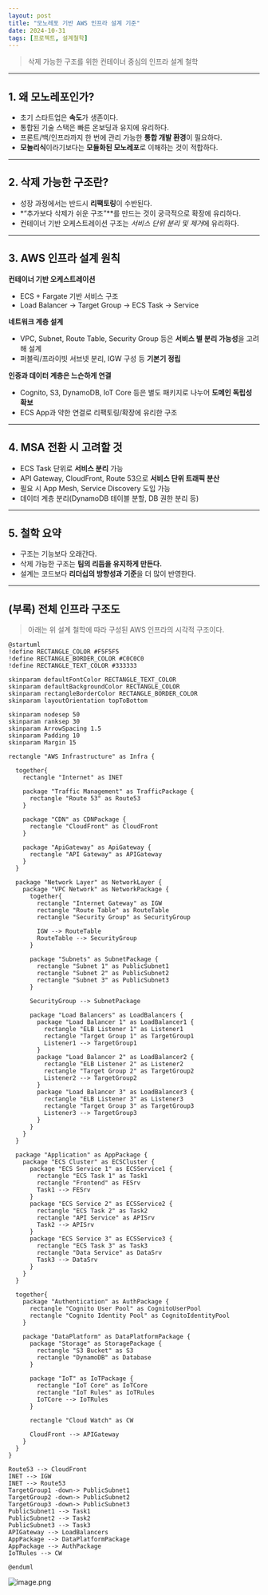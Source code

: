 ```yaml
---
layout: post
title: "모노레포 기반 AWS 인프라 설계 기준"
date: 2024-10-31
tags: [프로젝트, 설계철학]
---
```


> 삭제 가능한 구조를 위한 컨테이너 중심의 인프라 설계 철학

---

## 1. 왜 모노레포인가?

- 초기 스타트업은 **속도**가 생존이다.
- 통합된 기술 스택은 빠른 온보딩과 유지에 유리하다.
- 프론트/백/인프라까지 한 번에 관리 가능한 **통합 개발 환경**이 필요하다.
- **모놀리식**이라기보다는 **모듈화된 모노레포**로 이해하는 것이 적합하다.

---

## 2. 삭제 가능한 구조란?

- 성장 과정에서는 반드시 **리팩토링**이 수반된다.
- *“추가보다 삭제가 쉬운 구조”**를 만드는 것이 궁극적으로 확장에 유리하다.
- 컨테이너 기반 오케스트레이션 구조는 *서비스 단위 분리 및 제거*에 유리하다.

---

## 3. AWS 인프라 설계 원칙

**컨테이너 기반 오케스트레이션**

- ECS + Fargate 기반 서비스 구조
- Load Balancer → Target Group → ECS Task → Service

**네트워크 계층 설계**

- VPC, Subnet, Route Table, Security Group 등은 **서비스 별 분리 가능성**을 고려해 설계
- 퍼블릭/프라이빗 서브넷 분리, IGW 구성 등 **기본기 정립**

**인증과 데이터 계층은 느슨하게 연결**

- Cognito, S3, DynamoDB, IoT Core 등은 별도 패키지로 나누어 **도메인 독립성 확보**
- ECS App과 약한 연결로 리팩토링/확장에 유리한 구조

---

## 4. MSA 전환 시 고려할 것

- ECS Task 단위로 **서비스 분리** 가능
- API Gateway, CloudFront, Route 53으로 **서비스 단위 트래픽 분산**
- 필요 시 App Mesh, Service Discovery 도입 가능
- 데이터 계층 분리(DynamoDB 테이블 분할, DB 권한 분리 등)

---

## 5. 철학 요약

- 구조는 기능보다 오래간다.
- 삭제 가능한 구조는 **팀의 리듬을 유지하게 만든다.**
- 설계는 코드보다 **리더십의 방향성과 기준**을 더 많이 반영한다.

---

## (부록) 전체 인프라 구조도

> 아래는 위 설계 철학에 따라 구성된 AWS 인프라의 시각적 구조이다.
> 

```PlantUML
@startuml
!define RECTANGLE_COLOR #F5F5F5
!define RECTANGLE_BORDER_COLOR #C0C0C0
!define RECTANGLE_TEXT_COLOR #333333

skinparam defaultFontColor RECTANGLE_TEXT_COLOR
skinparam defaultBackgroundColor RECTANGLE_COLOR
skinparam rectangleBorderColor RECTANGLE_BORDER_COLOR
skinparam layoutOrientation topToBottom

skinparam nodesep 50
skinparam ranksep 30
skinparam ArrowSpacing 1.5
skinparam Padding 10
skinparam Margin 15

rectangle "AWS Infrastructure" as Infra {  

  together{
    rectangle "Internet" as INET

    package "Traffic Management" as TrafficPackage {
      rectangle "Route 53" as Route53
    }

    package "CDN" as CDNPackage {
      rectangle "CloudFront" as CloudFront
    }

    package "ApiGateway" as ApiGateway {
      rectangle "API Gateway" as APIGateway
    }
  }
  
  package "Network Layer" as NetworkLayer {
    package "VPC Network" as NetworkPackage {
      together{
        rectangle "Internet Gateway" as IGW
        rectangle "Route Table" as RouteTable
        rectangle "Security Group" as SecurityGroup      

        IGW --> RouteTable
        RouteTable --> SecurityGroup        
      }

      package "Subnets" as SubnetPackage {
        rectangle "Subnet 1" as PublicSubnet1
        rectangle "Subnet 2" as PublicSubnet2
        rectangle "Subnet 3" as PublicSubnet3
      }

      SecurityGroup --> SubnetPackage

      package "Load Balancers" as LoadBalancers {
        package "Load Balancer 1" as LoadBalancer1 {
          rectangle "ELB Listener 1" as Listener1
          rectangle "Target Group 1" as TargetGroup1
          Listener1 --> TargetGroup1
        }
        package "Load Balancer 2" as LoadBalancer2 {
          rectangle "ELB Listener 2" as Listener2
          rectangle "Target Group 2" as TargetGroup2
          Listener2 --> TargetGroup2
        }
        package "Load Balancer 3" as LoadBalancer3 {
          rectangle "ELB Listener 3" as Listener3
          rectangle "Target Group 3" as TargetGroup3
          Listener3 --> TargetGroup3
        }
      }
    }
  }

  package "Application" as AppPackage {
    package "ECS Cluster" as ECSCluster {
      package "ECS Service 1" as ECSService1 {
        rectangle "ECS Task 1" as Task1
        rectangle "Frontend" as FESrv
        Task1 --> FESrv
      }
      package "ECS Service 2" as ECSService2 {
        rectangle "ECS Task 2" as Task2
        rectangle "API Service" as APISrv
        Task2 --> APISrv
      }
      package "ECS Service 3" as ECSService3 {
        rectangle "ECS Task 3" as Task3
        rectangle "Data Service" as DataSrv
        Task3 --> DataSrv
      }
    }
  }

  together{
    package "Authentication" as AuthPackage {
      rectangle "Cognito User Pool" as CognitoUserPool
      rectangle "Cognito Identity Pool" as CognitoIdentityPool
    }

    package "DataPlatform" as DataPlatformPackage {
      package "Storage" as StoragePackage {
        rectangle "S3 Bucket" as S3
        rectangle "DynamoDB" as Database
      }

      package "IoT" as IoTPackage {
        rectangle "IoT Core" as IoTCore
        rectangle "IoT Rules" as IoTRules
        IoTCore --> IoTRules
      }

      rectangle "Cloud Watch" as CW

      CloudFront --> APIGateway
    }
  }
}

Route53 --> CloudFront
INET --> IGW
INET --> Route53
TargetGroup1 -down-> PublicSubnet1
TargetGroup2 -down-> PublicSubnet2
TargetGroup3 -down-> PublicSubnet3
PublicSubnet1 --> Task1
PublicSubnet2 --> Task2
PublicSubnet3 --> Task3
APIGateway --> LoadBalancers
AppPackage --> DataPlatformPackage
AppPackage --> AuthPackage
IoTRules --> CW

@enduml
```

![image.png](/assets/images/2024-10-41-mono-repo-aws-infra-design-guidelines.png)